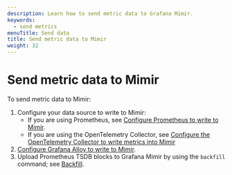 ```yaml
---
description: Learn how to send metric data to Grafana Mimir.
keywords:
  - send metrics
menuTitle: Send data
title: Send metric data to Mimir
weight: 32
---
```



# Send metric data to Mimir

To send metric data to Mimir:

1. Configure your data source to write to Mimir:
   - If you are using Prometheus, see [Configure Prometheus to write to Mimir](../get-started/#configure-prometheus-to-write-to-grafana-mimir).
   - If you are using the OpenTelemetry Collector, see [Configure the OpenTelemetry Collector to write metrics into Mimir](../configure/configure-otel-collector/)
1. [Configure Grafana Alloy to write to Mimir](https://grafana.com/docs/mimir/<MIMIR_VERSION>/get-started/#configure-grafana-alloy-to-write-to-grafana-mimir).
1. Upload Prometheus TSDB blocks to Grafana Mimir by using the `backfill` command; see [Backfill](../manage/tools/mimirtool/#backfill).
